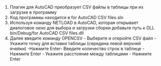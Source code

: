 1. Плагин для AutoCAD преобразует CSV файлы в таблицы при их загрузке в программу
2. Код программы находится в for AutoCAD CSV files.sln
3. Используя команду NETLOAD в AutoCAD, которая открывает диалоговое окно для выбора и загрузки сборки добавьте путь к DLL bin/Debug/for AutoCAD CSV files.dll
4. Далее введите команду OPENCSV - Выберите и откройте CSV файл - Укажите точку для вставки таблицы (середина левой верхней ячейки) -Нажмите Enter- Введите количество строк в таблице - Нажмите Enter - Укажите расстояние между таблицами - Нажмите Enter
